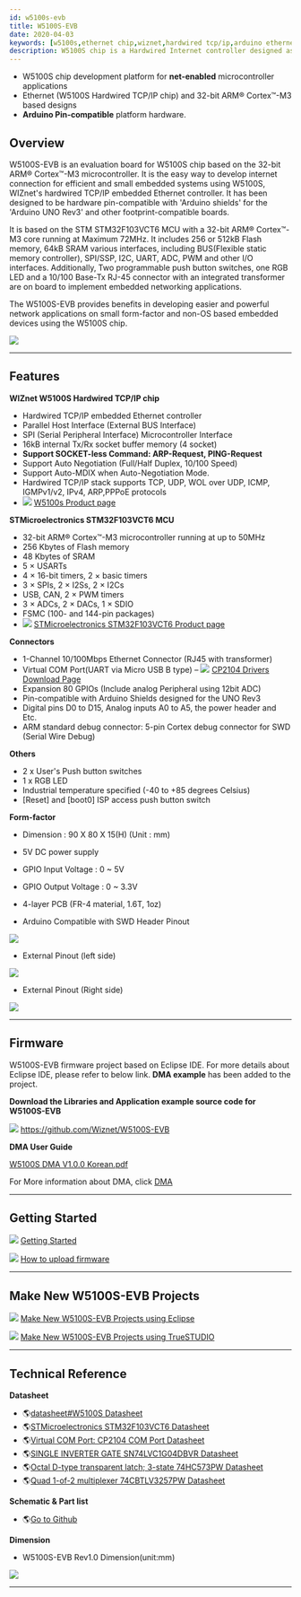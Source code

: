 ```yaml
---
id: w5100s-evb
title: W5100S-EVB
date: 2020-04-03
keywords: [w5100s,ethernet chip,wiznet,hardwired tcp/ip,arduino ethernet,pico ethernet]
description: W5100S chip is a Hardwired Internet controller designed as a full hardwired TCP/IP stack with WIZnet technology
---
```


  - W5100S chip development platform for **net-enabled** microcontroller
    applications
  - Ethernet (W5100S Hardwired TCP/IP chip) and 32-bit ARM® Cortex™-M3
    based designs
  - **Arduino Pin-compatible** platform hardware.

## Overview

W5100S-EVB is an evaluation board for W5100S chip based on the 32-bit
ARM® Cortex™-M3 microcontroller. It is the easy way to develop internet
connection for efficient and small embedded systems using W5100S,
WIZnet's hardwired TCP/IP embedded Ethernet controller. It has been
designed to be hardware pin-compatible with 'Arduino shields' for the
'Arduino UNO Rev3' and other footprint-compatible boards.

It is based on the STM STM32F103VCT6 MCU with a 32-bit ARM® Cortex™-M3
core running at Maximum 72MHz. It includes 256 or 512kB Flash memory,
64kB SRAM various interfaces, including BUS(Flexible static memory
controller), SPI/SSP, I2C, UART, ADC, PWM and other I/O interfaces.
Additionally, Two programmable push button switches, one RGB LED and a
10/100 Base-Tx RJ-45 connector with an integrated transformer are on
board to implement embedded networking applications.

The W5100S-EVB provides benefits in developing easier and powerful
network applications on small form-factor and non-OS based embedded
devices using the W5100S chip.

![](https://d3cmhcsnvv7jc.cloudfront.net/docs/img/products/w5100s/w5100s_evb/w5100s-evb_partdescription.png)

-----


## Features

**WIZnet W5100S Hardwired TCP/IP chip**

  - Hardwired TCP/IP embedded Ethernet controller
  - Parallel Host Interface (External BUS Interface)
  - SPI (Serial Peripheral Interface) Microcontroller Interface
  - 16kB internal Tx/Rx socket buffer memory (4 socket)
  - **Support SOCKET-less Command: ARP-Request, PING-Request**
  - Support Auto Negotiation (Full/Half Duplex, 10/100 Speed)
  - Support Auto-MDIX when Auto-Negotiation Mode.
  - Hardwired TCP/IP stack supports TCP, UDP, WOL over UDP, ICMP,
    IGMPv1/v2, IPv4, ARP,PPPoE protocols
  - ![](https://d3cmhcsnvv7jc.cloudfront.net/docs/img/link.png) [W5100s Product page](./Overview.md)

**STMicroelectronics STM32F103VCT6 MCU**

  - 32-bit ARM® Cortex™-M3 microcontroller running at up to 50MHz
  - 256 Kbytes of Flash memory
  - 48 Kbytes of SRAM
  - 5 × USARTs
  - 4 × 16-bit timers, 2 × basic timers
  - 3 × SPIs, 2 × I2Ss, 2 × I2Cs
  - USB, CAN, 2 × PWM timers
  - 3 × ADCs, 2 × DACs, 1 × SDIO
  - FSMC (100- and 144-pin packages)
  - ![](https://d3cmhcsnvv7jc.cloudfront.net/docs/img/link.png) [STMicroelectronics STM32F103VCT6 Product page](http://www.st.com/en/microcontrollers/stm32f103vc.html)

**Connectors**

  - 1-Channel 10/100Mbps Ethernet Connector (RJ45 with transformer)
  - Virtual COM Port(UART via Micro USB B type) –
    ![](https://d3cmhcsnvv7jc.cloudfront.net/docs/img/link.png) [CP2104 Drivers Download Page](https://www.silabs.com/products/interface/usb-bridges/classic-usb-bridges/device.cp2104)
  - Expansion 80 GPIOs (Include analog Peripheral using 12bit ADC)
  - Pin-compatible with Arduino Shields designed for the UNO Rev3
  - Digital pins D0 to D15, Analog inputs A0 to A5, the power header and
    Etc.
  - ARM standard debug connector: 5-pin Cortex debug connector for SWD
    (Serial Wire Debug)

**Others**

  - 2 x User's Push button switches
  - 1 x RGB LED
  - Industrial temperature specified (-40 to +85 degrees Celsius)
  - \[Reset\] and \[boot0\] ISP access push button switch

**Form-factor**

  - Dimension : 90 X 80 X 15(H) (Unit : mm)
  - 5V DC power supply
  - GPIO Input Voltage : 0 \~ 5V
  - GPIO Output Voltage : 0 \~ 3.3V
  - 4-layer PCB (FR-4 material, 1.6T, 1oz)



  - Arduino Compatible with SWD Header Pinout

![](https://d3cmhcsnvv7jc.cloudfront.net/docs/img/products/w5100s/w5100s_evb/arduino_swd_pinout.png)

  - External Pinout (left side)

![](https://d3cmhcsnvv7jc.cloudfront.net/docs/img/products/w5100s/w5100s_evb/expansion_pinout_left_v3.png)

  - External Pinout (Right side)

![](https://d3cmhcsnvv7jc.cloudfront.net/docs/img/products/w5100s/w5100s_evb/expansion_pinout_right_v3.png)

-----

## Firmware


W5100S-EVB firmware project based on Eclipse IDE. For more details about
Eclipse IDE, please refer to below link. **DMA example** has been added
to the project.

**Download the Libraries and Application example source code for W5100S-EVB**

![](https://d3cmhcsnvv7jc.cloudfront.net/docs/img/github.png)
https://github.com/Wiznet/W5100S-EVB

**DMA User Guide**

<a href="https://d3cmhcsnvv7jc.cloudfront.net/docs/img/products/w5100s/w5100s_evb/w5100s_an_dma_v100k.pdf" target="_blank">W5100S DMA V1.0.0 Korean.pdf</a>

For More information about DMA, click [DMA](./Application-Note/DMA.md)


-----

## Getting Started


![](https://d3cmhcsnvv7jc.cloudfront.net/docs/img/link.png) [Getting Started](./w5100s-getting-started.md)

![](https://d3cmhcsnvv7jc.cloudfront.net/docs/img/link.png) [How to upload firmware](./w5100s-getting-started.md#how-to-upload-firmware)

-----

## Make New W5100S-EVB Projects


![](https://d3cmhcsnvv7jc.cloudfront.net/docs/img/link.png) [Make New W5100S-EVB Projects using Eclipse](./w5100s-projects-eclipse.md)

![](https://d3cmhcsnvv7jc.cloudfront.net/docs/img/link.png) [Make New W5100S-EVB Projects using TrueSTUDIO](./w5100s-projects-truestudio.md)

-----


## Technical Reference

**Datasheet**

  - 🌎[datasheet\#W5100S Datasheet](./Document.md)
  - 🌎[STMicroelectronics STM32F103VCT6 Datasheet](http://www.st.com/en/microcontrollers/stm32f103vc.html)
  - 🌎[Virtual COM Port:
    CP2104 COM Port Datasheet](https://www.silabs.com/products/interface/usb-bridges/classic-usb-bridges/device.cp2104)
  - 🌎<a href="http://www.ti.com/lit/ds/symlink/sn74lvc1g04.pdf" target="_blank">SINGLE INVERTER GATE SN74LVC1G04DBVR Datasheet</a>
  - 🌎<a href="https://assets.nexperia.com/documents/data-sheet/74HC_HCT573.pdf" target="_blank">Octal D-type transparent latch; 3-state 74HC573PW Datasheet</a>
  - 🌎<a href="https://www.nxp.com/docs/en/data-sheet/74CBTLV3257.pdf" target="_blank">Quad 1-of-2 multiplexer 74CBTLV3257PW Datasheet</a>

**Schematic & Part list**

  - 🌎[Go to Github](https://github.com/Wiznet/Hardware-Files-of-WIZnet/tree/master/02_iEthernet/W5100S)

**Dimension**

  - W5100S-EVB Rev1.0 Dimension(unit:mm)

![](https://d3cmhcsnvv7jc.cloudfront.net/docs/img/products/w5100s/w5100s_evb/w5100s-evb_dimension.png)

-----